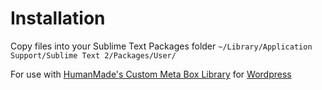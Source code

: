 # Installation

Copy files into your Sublime Text Packages folder `~/Library/Application Support/Sublime Text 2/Packages/User/`

For use with [HumanMade's Custom Meta Box Library](https://github.com/humanmade/Custom-Meta-Boxes/) for [Wordpress](https://github.com/Wordpress/Wordpress)